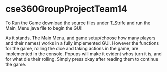 # cse360GroupProjectTeam14
To Run the Game download the source files under T_Strife and run the Main_Menu.java file to begin the GUI!

As it stands, The Main Menu, and game setup(choose how many players and their names) works in a fully implemented GUI. However the functions for the game, rolling the dice and taking actions in the game, are implemented in the console. Popups will make it evident whos turn it is, and for what die their rolling. Simply press okay after reading them to continue the game.
